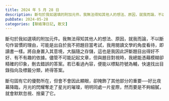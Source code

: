 ```yaml
---
title: 2024 年 5 月 28 日
description: 斷句於我如選填的附加元件。我無法得知其他人的想法、原因，就我而論，不以斷句作習慣的理由，可能是出自於我不把題目當考試，我用閱讀文學的角度看待，即讀書一樣。將自身置入其意境，大腦隨之存儲，這也是我因此評……
pubDate: 2024-05-28
categories: [聯絡簿日記, 散文]
---
```


斷句於我如選填的附加元件。我無法得知其他人的想法、原因，就我而論，不以斷句作習慣的理由，可能是出自於我不把題目當考試，我用閱讀文學的角度看待，即讀書一樣。將自身置入其意境，大腦隨之存儲，這也是我因此評斷題目出得好不好、有不有趣的依據。儘管不可能記起文章，但與題目對視時，我總能憑藉模糊卻精確的印象，刪去錯誤的答案。若已看過內容，便能以標點符號為輔，快速找出目錄指向及標籤分類，終得答案。

斷句固有它的優勢所在，但會不會因此顯眼，卻掩飾了其他部分的重要──好比夜幕降臨，月光的閃耀奪走了星光的璀璨，明明同處一片星際，然而要是不夠細膩，就會默默忽視、捨棄了它。
